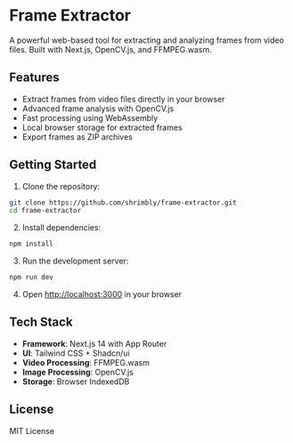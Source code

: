 # Frame Extractor

A powerful web-based tool for extracting and analyzing frames from video files. Built with Next.js, OpenCV.js, and FFMPEG.wasm.

## Features

- Extract frames from video files directly in your browser
- Advanced frame analysis with OpenCV.js
- Fast processing using WebAssembly
- Local browser storage for extracted frames
- Export frames as ZIP archives

## Getting Started

1. Clone the repository:
```bash
git clone https://github.com/shrimbly/frame-extractor.git
cd frame-extractor
```

2. Install dependencies:
```bash
npm install
```

3. Run the development server:
```bash
npm run dev
```

4. Open [http://localhost:3000](http://localhost:3000) in your browser

## Tech Stack

- **Framework**: Next.js 14 with App Router
- **UI**: Tailwind CSS + Shadcn/ui
- **Video Processing**: FFMPEG.wasm
- **Image Processing**: OpenCV.js
- **Storage**: Browser IndexedDB

## License

MIT License
